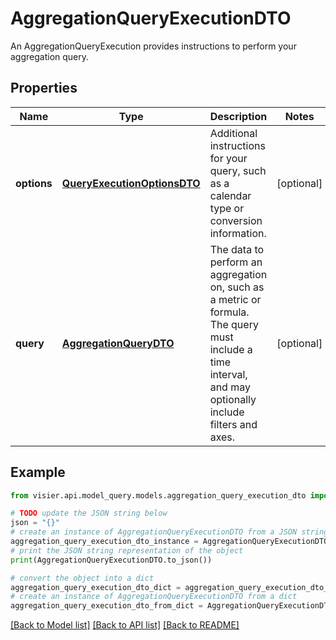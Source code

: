 # AggregationQueryExecutionDTO

An AggregationQueryExecution provides instructions to perform your aggregation query.

## Properties

Name | Type | Description | Notes
------------ | ------------- | ------------- | -------------
**options** | [**QueryExecutionOptionsDTO**](QueryExecutionOptionsDTO.md) | Additional instructions for your query, such as a calendar type or conversion information. | [optional] 
**query** | [**AggregationQueryDTO**](AggregationQueryDTO.md) | The data to perform an aggregation on, such as a metric or formula. The query must include a time interval,  and may optionally include filters and axes. | [optional] 

## Example

```python
from visier.api.model_query.models.aggregation_query_execution_dto import AggregationQueryExecutionDTO

# TODO update the JSON string below
json = "{}"
# create an instance of AggregationQueryExecutionDTO from a JSON string
aggregation_query_execution_dto_instance = AggregationQueryExecutionDTO.from_json(json)
# print the JSON string representation of the object
print(AggregationQueryExecutionDTO.to_json())

# convert the object into a dict
aggregation_query_execution_dto_dict = aggregation_query_execution_dto_instance.to_dict()
# create an instance of AggregationQueryExecutionDTO from a dict
aggregation_query_execution_dto_from_dict = AggregationQueryExecutionDTO.from_dict(aggregation_query_execution_dto_dict)
```
[[Back to Model list]](../README.md#documentation-for-models) [[Back to API list]](../README.md#documentation-for-api-endpoints) [[Back to README]](../README.md)


